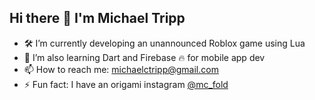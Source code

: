 ## Hi there 👋 I'm Michael Tripp

- 🛠️ I’m currently developing an unannounced Roblox game using Lua
- 🌱 I’m also learning Dart and Firebase 🔥 for mobile app dev
- 📫 How to reach me: michaelctripp@gmail.com
- ⚡ Fun fact: I have an origami instagram [@mc_fold](https://www.instagram.com/mc_fold/)
